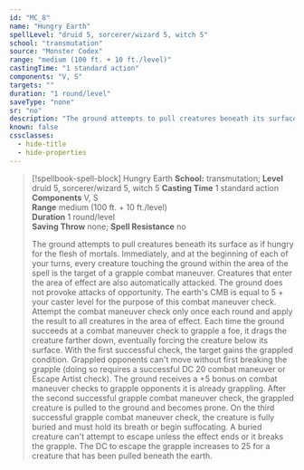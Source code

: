 ```yaml
---
id: "MC_8"
name: "Hungry Earth"
spellLevel: "druid 5, sorcerer/wizard 5, witch 5"
school: "transmutation"
source: "Monster Codex"
range: "medium (100 ft. + 10 ft./level)"
castingTime: "1 standard action"
components: "V, S"
targets: ""
duration: "1 round/level"
saveType: "none"
sr: "no"
description: "The ground attempts to pull creatures beneath its surface as if hungry for the flesh of mortals.  Immediately, and at the beginning of each of your turns, every creature touching the ground within the area of the spell is the target of a grapple combat maneuver. Creatures that enter the area of effect are also automatically attacked. The ground does not provoke attacks of opportunity. The earth's CMB is equal to 5 + your caster level for the purpose of this combat maneuver check. Attempt the combat maneuver check only once each round and apply the result to all creatures in the area of effect.  Each time the ground succeeds at a combat maneuver check to grapple a foe, it drags the creature farther down, eventually forcing the creature below its surface. With the first successful check, the target gains the grappled condition. Grappled opponents can't move without first breaking the grapple (doing so requires a successful DC 20 combat maneuver or Escape Artist check). The ground receives a +5 bonus on combat maneuver checks to grapple opponents it is already grappling. After the second successful grapple combat maneuver check, the grappled creature is pulled to the ground and becomes prone. On the third successful grapple combat maneuver check, the creature is fully buried and must hold its breath or begin suffocating.  A buried creature can't attempt to escape unless the effect ends or it breaks the grapple. The DC to escape the grapple increases to 25 for a creature that has been pulled beneath the earth."
known: false
cssclasses:
  - hide-title
  - hide-properties
---
```


> [!spellbook-spell-block] Hungry Earth
> **School:** transmutation; **Level** druid 5, sorcerer/wizard 5, witch 5
> **Casting Time** 1 standard action  
> **Components** V, S  
> **Range** medium (100 ft. + 10 ft./level)  
> **Duration** 1 round/level  
> **Saving Throw** none; **Spell Resistance** no
> 
> The ground attempts to pull creatures beneath its surface as if hungry for the flesh of mortals.  Immediately, and at the beginning of each of your turns, every creature touching the ground within the area of the spell is the target of a grapple combat maneuver. Creatures that enter the area of effect are also automatically attacked. The ground does not provoke attacks of opportunity. The earth's CMB is equal to 5 + your caster level for the purpose of this combat maneuver check. Attempt the combat maneuver check only once each round and apply the result to all creatures in the area of effect.  Each time the ground succeeds at a combat maneuver check to grapple a foe, it drags the creature farther down, eventually forcing the creature below its surface. With the first successful check, the target gains the grappled condition. Grappled opponents can't move without first breaking the grapple (doing so requires a successful DC 20 combat maneuver or Escape Artist check). The ground receives a +5 bonus on combat maneuver checks to grapple opponents it is already grappling. After the second successful grapple combat maneuver check, the grappled creature is pulled to the ground and becomes prone. On the third successful grapple combat maneuver check, the creature is fully buried and must hold its breath or begin suffocating.  A buried creature can't attempt to escape unless the effect ends or it breaks the grapple. The DC to escape the grapple increases to 25 for a creature that has been pulled beneath the earth.